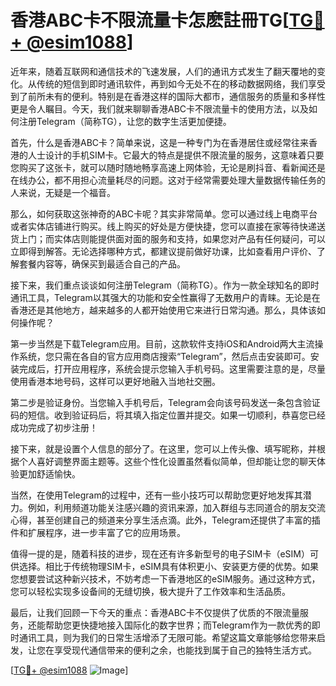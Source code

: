 # 香港ABC卡不限流量卡怎麽註冊TG[[TG💪+ @esim1088](https://t.me/s/esim1088)]

近年来，随着互联网和通信技术的飞速发展，人们的通讯方式发生了翻天覆地的变化。从传统的短信到即时通讯软件，再到如今无处不在的移动数据网络，我们享受到了前所未有的便利。特别是在香港这样的国际大都市，通信服务的质量和多样性更是令人瞩目。今天，我们就来聊聊香港ABC卡不限流量卡的使用方法，以及如何注册Telegram（简称TG），让您的数字生活更加便捷。

首先，什么是香港ABC卡？简单来说，这是一种专门为在香港居住或经常往来香港的人士设计的手机SIM卡。它最大的特点是提供不限流量的服务，这意味着只要您购买了这张卡，就可以随时随地畅享高速上网体验，无论是刷抖音、看新闻还是在线办公，都不用担心流量耗尽的问题。这对于经常需要处理大量数据传输任务的人来说，无疑是一个福音。

那么，如何获取这张神奇的ABC卡呢？其实非常简单。您可以通过线上电商平台或者实体店铺进行购买。线上购买的好处是方便快捷，您可以直接在家等待快递送货上门；而实体店则能提供面对面的服务和支持，如果您对产品有任何疑问，可以立即得到解答。无论选择哪种方式，都建议提前做好功课，比如查看用户评价、了解套餐内容等，确保买到最适合自己的产品。

接下来，我们重点谈谈如何注册Telegram（简称TG）。作为一款全球知名的即时通讯工具，Telegram以其强大的功能和安全性赢得了无数用户的青睐。无论是在香港还是其他地方，越来越多的人都开始使用它来进行日常沟通。那么，具体该如何操作呢？

第一步当然是下载Telegram应用。目前，这款软件支持iOS和Android两大主流操作系统，您只需在各自的官方应用商店搜索“Telegram”，然后点击安装即可。安装完成后，打开应用程序，系统会提示您输入手机号码。这里需要注意的是，尽量使用香港本地号码，这样可以更好地融入当地社交圈。

第二步是验证身份。当您输入手机号后，Telegram会向该号码发送一条包含验证码的短信。收到验证码后，将其填入指定位置并提交。如果一切顺利，恭喜您已经成功完成了初步注册！

接下来，就是设置个人信息的部分了。在这里，您可以上传头像、填写昵称，并根据个人喜好调整界面主题等。这些个性化设置虽然看似简单，但却能让您的聊天体验更加舒适愉快。

当然，在使用Telegram的过程中，还有一些小技巧可以帮助您更好地发挥其潜力。例如，利用频道功能关注感兴趣的资讯来源，加入群组与志同道合的朋友交流心得，甚至创建自己的频道来分享生活点滴。此外，Telegram还提供了丰富的插件和扩展程序，进一步丰富了它的应用场景。

值得一提的是，随着科技的进步，现在还有许多新型号的电子SIM卡（eSIM）可供选择。相比于传统物理SIM卡，eSIM具有体积更小、安装更方便的优势。如果您想要尝试这种新兴技术，不妨考虑一下香港地区的eSIM服务。通过这种方式，您可以轻松实现多设备间的无缝切换，极大提升了工作效率和生活品质。

最后，让我们回顾一下今天的重点：香港ABC卡不仅提供了优质的不限流量服务，还能帮助您更快捷地接入国际化的数字世界；而Telegram作为一款优秀的即时通讯工具，则为我们的日常生活增添了无限可能。希望这篇文章能够给您带来启发，让您在享受现代通信带来的便利之余，也能找到属于自己的独特生活方式。

[[TG💪+ @esim1088](https://t.me/s/esim1088) ![Image](https://i.postimg.cc/4NQfJmqS/Snipaste-2025-05-13-00-14-12.png)]